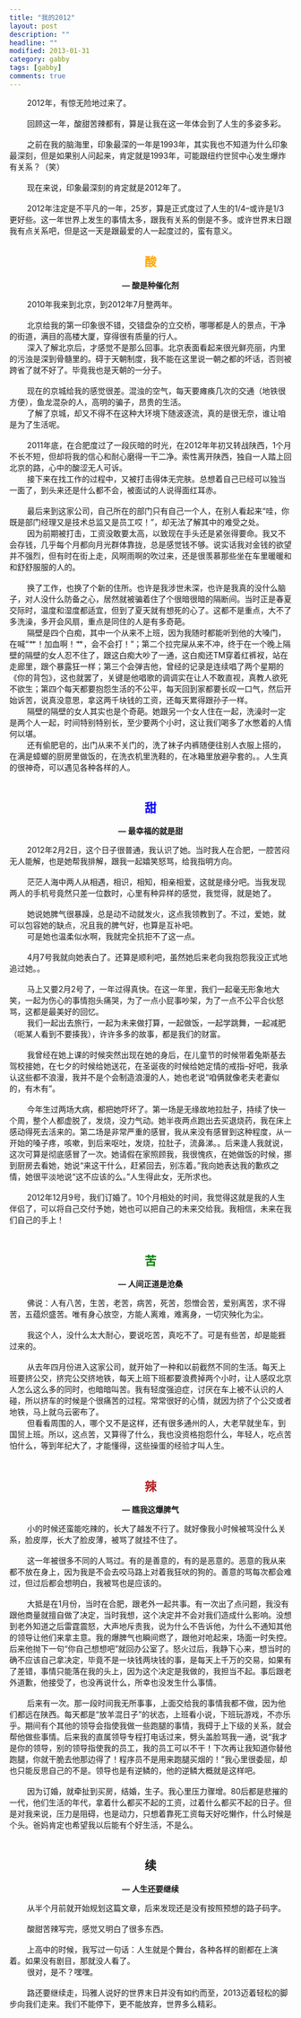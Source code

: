 ```yaml
---
title: "我的2012"
layout: post
description: ""
headline: ""
modified: 2013-01-31
category: gabby
tags: [gabby]   
comments: true
---
```


<div>
  &nbsp; &nbsp; &nbsp; &nbsp; 2012年，有惊无险地过来了。
</div>

<div>
  &nbsp;
</div>

<div>
  &nbsp; &nbsp; &nbsp; &nbsp; 回顾这一年，酸甜苦辣都有，算是让我在这一年体会到了人生的多姿多彩。
</div>

<div>
  &nbsp;
</div>

<div>
  &nbsp; &nbsp; &nbsp; &nbsp; 之前在我的脑海里，印象最深的一年是1993年，其实我也不知道为什么印象最深刻，但是如果别人问起来，肯定就是1993年，可能跟纽约世贸中心发生爆炸有关系？（笑）
</div>

<div>
  &nbsp;
</div>

<div>
  &nbsp; &nbsp; &nbsp; &nbsp; 现在来说，印象最深刻的肯定就是2012年了。
</div>

<div>
  &nbsp;
</div>

<div>
  &nbsp; &nbsp; &nbsp; &nbsp; 2012年注定是不平凡的一年，25岁，算是正式度过了人生的1/4&#8211;或许是1/3更好些。这一年世界上发生的事情太多，跟我有关系的倒是不多。或许世界末日跟我有点关系吧，但是这一天是跟最爱的人一起度过的，蛮有意义。
</div>

<!-- more -->

<h2 style="text-align: center;">
  <span style="color:#ffa500;">酸</span>
</h2>

<p style="text-align: center;">
  <strong>&#8212; 酸是种催化剂</strong>
</p>

<div>
  &nbsp; &nbsp; &nbsp; &nbsp; 2010年我来到北京，到2012年7月整两年。<br /> &nbsp;
</div>

<div>
  &nbsp; &nbsp; &nbsp; &nbsp; 北京给我的第一印象很不错，交错盘杂的立交桥，哪哪都是人的景点，干净的街道，满目的高楼大厦，穿得很有质量的行人。
</div>

<div>
  &nbsp; &nbsp; &nbsp; &nbsp; 深入了解北京后，才感觉不是那么回事。北京表面看起来很光鲜亮丽，内里的污浊是深到骨髓里的。碍于天朝制度，我不能在这里说一朝之都的坏话，否则被跨省了就不好了。毕竟我也是天朝的一分子。<br /> &nbsp;
</div>

<div>
  &nbsp; &nbsp; &nbsp; &nbsp; 现在的京城给我的感觉很差。混浊的空气，每天要瘫痪几次的交通（地铁很方便），鱼龙混杂的人，高明的骗子，昂贵的生活。
</div>

<div>
  &nbsp; &nbsp; &nbsp; &nbsp; 了解了京城，却又不得不在这种大环境下随波逐流，真的是很无奈，谁让咱是为了生活呢。<br /> &nbsp;
</div>

<div>
  &nbsp; &nbsp; &nbsp; &nbsp; 2011年底，在合肥度过了一段灰暗的时光，在2012年年初又转战陕西，1个月不长不短，但却将我的信心和耐心磨得一干二净。索性离开陕西，独自一人踏上回北京的路，心中的酸涩无人可诉。
</div>

<div>
  &nbsp; &nbsp; &nbsp; &nbsp; 接下来在找工作的过程中，又被打击得体无完肤。总想着自己已经可以独当一面了，到头来还是什么都不会，被面试的人说得面红耳赤。<br /> &nbsp;
</div>

<div>
  &nbsp; &nbsp; &nbsp; &nbsp; 最后来到这家公司，自己所在的部门只有自己一个人，在别人看起来&ldquo;哇，你既是部门经理又是技术总监又是员工哎！&rdquo;，却无法了解其中的难受之处。
</div>

<div>
  &nbsp; &nbsp; &nbsp; &nbsp; 因为前期被打击，工资没敢要太高，以致现在手头还是紧张得要命。我又不会存钱，几乎每个月都向月光群体靠拢，总是感觉钱不够。说实话我对金钱的欲望并不强烈，但有时在街上走，风啊雨啊的吹过来，还是很羡慕那些坐在车里暖暖和和舒舒服服的人的。<br /> &nbsp;
</div>

<div>
  &nbsp; &nbsp; &nbsp; &nbsp; 换了工作，也换了个新的住所。也许是我涉世未深，也许是我真的没什么脑子，对人没什么防备之心，居然就被骗着住了个很暗很暗的隔断间。当时正是春夏交际时，温度和湿度都适宜，但到了夏天就有想死的心了。这都不是重点，大不了多洗澡，多开会风扇，重点是同住的人是有多奇葩。
</div>

<div>
  &nbsp; &nbsp; &nbsp; &nbsp; 隔壁是四个白痴，其中一个从来不上班，因为我随时都能听到他的大嗓门，在喊&ldquo;艹！加血啊！艹，会不会打！&rdquo;；第二个拉完屎从来不冲，终于在一个晚上隔壁的隔壁的女人忍不住了，跟这白痴大吵了一通，这白痴还TM穿着红裤衩，站在走廊里，跟个暴露狂一样；第三个会弹吉他，曾经的记录是连续唱了两个星期的《你的背包》，这也就罢了，关键是他唱歌的调调实在让人不敢直视，真教人欲死不欲生；第四个每天都要抱怨生活的不公平，每天回到家都要长叹一口气，然后开始诉苦，说真没意思，拿这两千块钱的工资，还每天累得跟孙子一样。
</div>

<div>
  &nbsp; &nbsp; &nbsp; &nbsp; 隔壁的隔壁的女人其实也是个奇葩。她跟另一个女人住在一起，洗澡时一定是两个人一起，时间特别特别长，至少要两个小时，这让我们喝多了水憋着的人情何以堪。
</div>

<div>
  &nbsp; &nbsp; &nbsp; &nbsp; 还有偷肥皂的，出门从来不关门的，洗了袜子内裤随便往别人衣服上搭的，在满是蟑螂的厨房里做饭的，在洗衣机里洗鞋的，在冰箱里放避孕套的。。人生真的很神奇，可以遇见各种各样的人。<br /> &nbsp;
</div>

<h2 style="text-align: center;">
  <span style="color:#0000ff;">甜</span>
</h2>

<p style="text-align: center;">
  <strong>&#8212; 最幸福的就是甜</strong>
</p>

<div>
  &nbsp; &nbsp; &nbsp; &nbsp; 2012年2月2日，这个日子很普通，我认识了她。当时我人在合肥，一腔苦闷无人能解，也是她帮我排解，跟我一起嬉笑怒骂，给我指明方向。<br /> &nbsp;
</div>

<div>
  &nbsp; &nbsp; &nbsp; &nbsp; 茫茫人海中两人从相遇，相识，相知，相亲相爱，这就是缘分吧。当我发现两人的手机号竟然只差一位数时，心里有种异样的感觉，我觉得，就是她了。<br /> &nbsp;
</div>

<div>
  &nbsp; &nbsp; &nbsp; &nbsp; 她说她脾气很暴躁，总是动不动就发火，这点我领教到了。不过，爱她，就可以包容她的缺点，况且我的脾气好，也算是互补吧。
</div>

<div>
  &nbsp; &nbsp; &nbsp; &nbsp; 可是她也温柔似水啊，我就完全抗拒不了这一点。<br /> &nbsp;
</div>

<div>
  &nbsp; &nbsp; &nbsp; &nbsp; 4月7号我就向她表白了。还算是顺利吧，虽然她后来老向我抱怨我没正式地追过她。。<br /> &nbsp;
</div>

<div>
  &nbsp; &nbsp; &nbsp; &nbsp; 马上又要2月2号了，一年过得真快。在这一年里，我们一起毫无形象地大笑，一起为伤心的事情抱头痛哭，为了一点小屁事吵架，为了一点不公平合伙怒骂，这都是最美好的回忆。
</div>

<div>
  &nbsp; &nbsp; &nbsp; &nbsp; 我们一起出去旅行，一起为未来做打算，一起做饭，一起学跳舞，一起减肥（呃某人看到不要揍我），许许多多的故事，都是我们的财富。<br /> &nbsp;
</div>

<div>
  &nbsp; &nbsp; &nbsp; &nbsp; 我曾经在她上课的时候突然出现在她的身后，在儿童节的时候带着兔斯基去驾校接她，在七夕的时候给她送花，在圣诞夜的时候给她定情的戒指&#8211;好吧，我承认这些都不浪漫，我并不是个会制造浪漫的人，她也老说&ldquo;咱俩就像老夫老妻似的，有木有&rdquo;。<br /> &nbsp;
</div>

<div>
  &nbsp; &nbsp; &nbsp; &nbsp; 今年生过两场大病，都把她吓坏了。第一场是无缘故地拉肚子，持续了快一个周，整个人都虚脱了，发烧，没力气动。她半夜两点跑出去买退烧药，我在床上感动得死去活来的。第二场是非常严重的感冒，我从来没有感冒到这种程度，从一开始的嗓子疼，咳嗽，到后来呕吐，发烧，拉肚子，流鼻涕。。后来逢人我就说，这次可算是彻底感冒了一次。她请假在家照顾我，我很愧疚，在她做饭的时候，挪到厨房去看她，她说&ldquo;来这干什么，赶紧回去，别冻着。&rdquo;我向她表达我的歉疚之情，她很平淡地说&ldquo;这不应该的么。&rdquo;人生得此女，无所求也。<br /> &nbsp;
</div>

<div>
  &nbsp; &nbsp; &nbsp; &nbsp; 2012年12月9号，我们订婚了。10个月相处的时间，我觉得这就是我的人生伴侣了，可以将自己交付予她，她也可以把自己的未来交给我。我相信，未来在我们自己的手上！<br /> &nbsp;
</div>

<h2 style="text-align: center;">
  <span style="color:#008000;">苦</span>
</h2>

<p style="text-align: center;">
  <strong>&#8212; 人间正道是沧桑</strong>
</p>

<div>
  &nbsp; &nbsp; &nbsp; &nbsp; 佛说：人有八苦，生苦，老苦，病苦，死苦，怨憎会苦，爱别离苦，求不得苦，五蕴炽盛苦。唯有身心放空，方能人离难，难离身，一切灾殃化为尘。<br /> &nbsp;
</div>

<div>
  &nbsp; &nbsp; &nbsp; &nbsp; 我这个人，没什么太大耐心，要说吃苦，真吃不了。可是有些苦，却是能捱过来的。<br /> &nbsp;
</div>

<div>
  &nbsp; &nbsp; &nbsp; &nbsp; 从去年四月份进入这家公司，就开始了一种和以前截然不同的生活。每天上班要挤公交，挤完公交挤地铁，每天上班下班都要浪费掉两个小时，让人感叹北京人怎么这么多的同时，也暗暗叫苦。我有轻度强迫症，讨厌在车上被不认识的人碰，所以挤车的时候是个很痛苦的过程。常常很好的心情，就因为挤了个公交或者地铁，马上就乌云密布了。
</div>

<div>
  &nbsp; &nbsp; &nbsp; &nbsp; 但看看周围的人，哪个又不是这样，还有很多通州的人，大老早就坐车，到国贸上班。所以，这点苦，又算得了什么，我也没资格抱怨什么，年轻人，吃点苦怕什么，等到年纪大了，才能懂得，这些操蛋的经验才叫人生。
</div>

<div>
  &nbsp;
</div>

<h2 style="text-align: center;">
  <span style="color:#b22222;">辣</span>
</h2>

<p style="text-align: center;">
  <strong>&#8212; 瞧我这爆脾气</strong>
</p>

<div>
  &nbsp; &nbsp; &nbsp; &nbsp; 小的时候还蛮能吃辣的，长大了越发不行了。就好像我小时候被骂没什么关系，脸皮厚，长大了脸皮薄，被骂了就挂不住了。<br /> &nbsp;
</div>

<div>
  &nbsp; &nbsp; &nbsp; &nbsp; 这一年被很多不同的人骂过。有的是善意的，有的是恶意的。恶意的我从来都不放在身上，因为我是不会去咬马路上对着我狂吠的狗的。善意的骂每次都会难过，但过后都会想明白，我被骂也是应该的。<br /> &nbsp;
</div>

<div>
  &nbsp; &nbsp; &nbsp; &nbsp; 大抵是在1月份，当时在合肥，跟老外一起共事。有一次出了点问题，我没有跟他商量就擅自做了决定，当时我想，这个决定并不会对我们造成什么影响。没想到老外知道之后雷霆震怒，大声地斥责我，说为什么不告诉他，为什么不通知其他的领导让他们来拿主意。我的爆脾气也瞬间燃了，跟他对呛起来，场面一时失控。后来他抛下一句&ldquo;你自己想想吧&rdquo;就回办公室了。怒火过后，我静下心来，想当时的确不应该自己拿决定，毕竟不是一块钱两块钱的事，是每天上千万的交易，如果有了差错，事情只能落在我的头上，因为这个决定是我做的，我担当不起。事后跟老外道歉，他接受了，也没再说什么，所幸也没发生什么事情。<br /> &nbsp;
</div>

<div>
  &nbsp; &nbsp; &nbsp; &nbsp; 后来有一次。那一段时间我无所事事，上面交给我的事情我都不做，因为他们都远在陕西。每天都是&ldquo;放羊混日子&rdquo;的状态，上班看小说，下班玩游戏，不亦乐乎。期间有个其他的领导会指使我做一些跑腿的事情，我碍于上下级的关系，就会帮他做些事情。后来我的直属领导专程打电话过来，劈头盖脸骂我一通，说&ldquo;我才是你的领导，别的领导指使我的员工，我的员工可以不干！下次再让我知道你替他跑腿，你就干脆去他那边得了！程序员不是用来跑腿买烟的！&rdquo;我心里很委屈，却也只能反思自己的不是。领导也是有逆鳞的，他的逆鳞大概就是这样吧。<br /> &nbsp;
</div>

<div>
  &nbsp; &nbsp; &nbsp; &nbsp; 因为订婚，就牵扯到买房，结婚，生子。我心里压力骤增。80后都是悲摧的一代，他们生活的年代，拿着什么都买不起的工资，过着什么都买不起的日子。但是对我来说，压力是阻碍，也是动力，只想着靠死工资每天好吃懒作，什么时候是个头。爸妈肯定也希望我以后能有个好生活，不是么。
</div>

<div>
  &nbsp;
</div>

<h2 style="text-align: center;">
  续
</h2>

<p style="text-align: center;">
  <strong>&#8212; 人生还要继续</strong>
</p>

<div>
  &nbsp; &nbsp; &nbsp; &nbsp; 从半个月前就开始规划这篇文章，后来发现还是没有按照预想的路子码字。<br /> &nbsp;
</div>

<div>
  &nbsp; &nbsp; &nbsp; &nbsp; 酸甜苦辣写完，感觉又明白了很多东西。<br /> &nbsp;
</div>

<div>
  &nbsp; &nbsp; &nbsp; &nbsp; 上高中的时候，我写过一句话：人生就是个舞台，各种各样的剧都在上演着。如果没有剧目，那就没人看了。
</div>

<div>
  &nbsp; &nbsp; &nbsp; &nbsp; 很对，是不？嘿嘿。<br /> &nbsp;
</div>

<div>
  &nbsp; &nbsp; &nbsp; &nbsp; 路还要继续走，玛雅人说好的世界末日并没有如约而至，2013迈着轻松的脚步向我们走来。我们不能停下，更不能放弃，世界多么精彩。
</div>